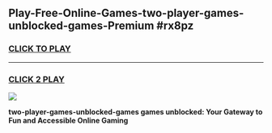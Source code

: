 
## Play-Free-Online-Games-two-player-games-unblocked-games-Premium #rx8pz
<h3>
<a href="https://premium.freeplayer.one?title=two-player-games-unblocked-games&ref=8M">CLICK TO PLAY</a></h3>
<hr>

<h3>
<a href="https://premium.freeplayer.one?title=two-player-games-unblocked-games&ref=8M">CLICK 2 PLAY</a>
  
</h3>

<a href="https://premium.freeplayer.one?title=two-player-games-unblocked-games&ref=8M"><img src="https://clearcache.store/games.png"></a>


**two-player-games-unblocked-games games unblocked: Your Gateway to Fun and Accessible Online Gaming**
